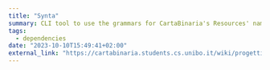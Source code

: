 ```yaml
---
title: "Synta"
summary: CLI tool to use the grammars for CartaBinaria's Resources' naming convention
tags:
  - dependencies
date: "2023-10-10T15:49:41+02:00"
external_link: "https://cartabinaria.students.cs.unibo.it/wiki/progetti-ausiliari/synta/"
---
```

